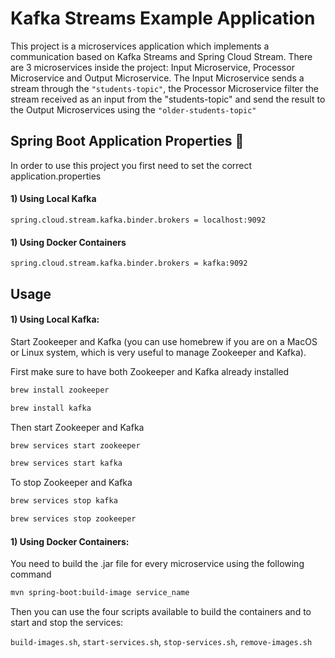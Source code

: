 # Kafka Streams Example Application

This project is a microservices application which implements a communication based on Kafka Streams and Spring Cloud Stream. There are 3 microservices inside the project: Input Microservice, Processor Microservice and Output Microservice. The Input Microservice sends a stream through the ```"students-topic"```, the Processor Microservice filter the stream received as an input from the "students-topic" and send the result to the Output Microservices using the ```"older-students-topic"``` 

## Spring Boot Application Properties :leaves:

In order to use this project you first need to set the correct application.properties 

#### 1) Using Local Kafka 

```properties
spring.cloud.stream.kafka.binder.brokers = localhost:9092
```
#### 1) Using Docker Containers

```properties
spring.cloud.stream.kafka.binder.brokers = kafka:9092
```

## Usage

#### 1) Using Local Kafka: 

Start Zookeeper and Kafka (you can use homebrew if you are on a MacOS or Linux system, which is very useful to manage Zookeeper and Kafka).

First make sure to have both Zookeeper and Kafka already installed

```bash 
brew install zookeeper
```

```bash
brew install kafka
```

Then start Zookeeper and Kafka

```bash
brew services start zookeeper
```

```bash
brew services start kafka
```

To stop Zookeeper and Kafka

```bash
brew services stop kafka
```

```bash
brew services stop zookeeper
```

#### 1) Using Docker Containers:

You need to build the .jar file for every microservice using the following command

```bash
mvn spring-boot:build-image service_name
```

Then you can use the four scripts available to build the containers and to start and stop the services: 

```build-images.sh```, ```start-services.sh```, ```stop-services.sh```, ```remove-images.sh```
